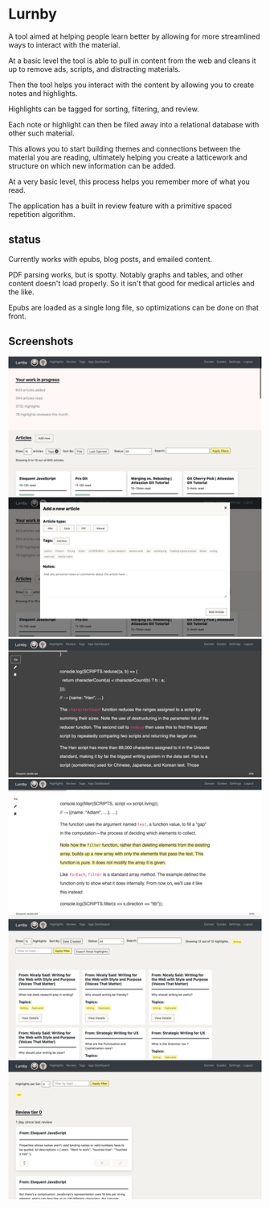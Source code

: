 # Lurnby

A tool aimed at helping people learn better by allowing for more streamlined ways to interact with the material. 

At a basic level the tool is able to pull in content from the web and cleans it up to remove ads, scripts, and distracting materials. 

Then the tool helps you interact with the content by allowing you to create notes and highlights.

Highlights can be tagged for sorting, filtering, and review.  

Each note or highlight can then be filed away into a relational database with other such material. 

This allows you to start building themes and connections between the material you are reading, ultimately helping you create a latticework and structure on which new information can be added. 

At a very basic level, this process helps you remember more of what you read. 

The application has a built in review feature with a primitive spaced repetition algorithm.



## status
Currently works with epubs, blog posts, and emailed content. 

PDF parsing works, but is spotty. Notably graphs and tables, and other content doesn't load properly. So it isn't that good for medical articles and the like. 

Epubs are loaded as a single long file, so optimizations can be done on that front. 

## Screenshots

![main page](app/static/images/screenshots/homepage.png)
![add article](app/static/images/screenshots/addarticle.png)
![reading dark mode](app/static/images/screenshots/readingdark.png)
![reading light mode](app/static/images/screenshots/readinglight.png)
![highlights](app/static/images/screenshots/highlights.png)
![review](app/static/images/screenshots/review.png)